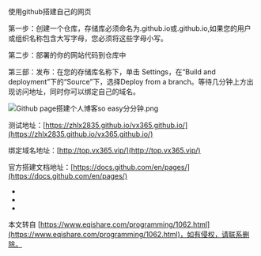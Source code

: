 使用github搭建自己的网页

第一步：创建一个仓库，存储库必须命名为<user>.github.io或<organization>.github.io,如果您的用户或组织名称包含大写字母，您必须将这些字母小写。

第二步：部署的你的网站代码到仓库中

第三部：发布：在您的存储库名称下，单击 Settings，在“Build and deployment”下的“Source”下，选择Deploy from a branch。等待几分钟上方出现访问地址，同时你可以绑定自己的域名。

![Github page搭建个人博客so easy分分钟.png](https://www.eqishare.com/zb_users/upload/2023/03/202303201679293391600890.png)

测试地址：[https://zhlx2835.github.io/vx365.github.io/](https://zhlx2835.github.io/vx365.github.io/)

绑定域名地址：[http://top.vx365.vip/](http://top.vx365.vip/)

官方搭建文档地址：[https://docs.github.com/en/pages/](https://docs.github.com/en/pages/)

-

-

-

本文转自 [https://www.eqishare.com/programming/1062.html](https://www.eqishare.com/programming/1062.html)，如有侵权，请联系删除。